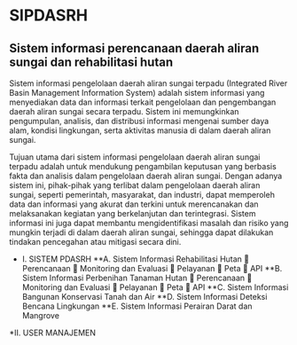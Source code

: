 # SIPDASRH
## Sistem informasi perencanaan daerah aliran sungai dan rehabilitasi hutan

Sistem informasi pengelolaan daerah aliran sungai terpadu (Integrated River Basin Management Information System) adalah sistem informasi yang menyediakan data dan informasi terkait pengelolaan dan pengembangan daerah aliran sungai secara terpadu. Sistem ini memungkinkan pengumpulan, analisis, dan distribusi informasi mengenai sumber daya alam, kondisi lingkungan, serta aktivitas manusia di dalam daerah aliran sungai.

Tujuan utama dari sistem informasi pengelolaan daerah aliran sungai terpadu adalah untuk mendukung pengambilan keputusan yang berbasis fakta dan analisis dalam pengelolaan daerah aliran sungai. Dengan adanya sistem ini, pihak-pihak yang terlibat dalam pengelolaan daerah aliran sungai, seperti pemerintah, masyarakat, dan industri, dapat memperoleh data dan informasi yang akurat dan terkini untuk merencanakan dan melaksanakan kegiatan yang berkelanjutan dan terintegrasi. Sistem informasi ini juga dapat membantu mengidentifikasi masalah dan risiko yang mungkin terjadi di dalam daerah aliran sungai, sehingga dapat dilakukan tindakan pencegahan atau mitigasi secara dini.


* I. SISTEM PDASRH
  **A. Sistem Informasi Rehabilitasi Hutan
  	Perencanaan
  	Monitoring dan Evaluasi
  	Pelayanan
  	Peta
  	API
  **B. Sistem Informasi Perbenihan Tanaman Hutan
  	Perencanaan
  	Monitoring dan Evaluasi
  	Pelayanan
  	Peta
  	API
  **C. Sistem Informasi Bangunan Konservasi Tanah dan Air
  **D. Sistem Informasi Deteksi Bencana Lingkungan
  **E. Sistem Informasi Perairan Darat dan Mangrove

*II. USER MANAJEMEN
